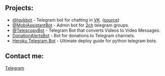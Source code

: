 ## Projects:
- <a href="https://t.me/tgvkbot" target="_blank">@tgvkbot</a> - Telegram bot for chatting in <a href="https://vk.com" target="_blank">VK</a>.    (<a href="https://github.com/Kylmakalle/tgvkbot" target="_blank">source</a>)
- <a href="https://t.me/MobiAssistantBot" target="_blank">@MobiAssistantBot</a> - Admin bot for <a href="https://t.me/dvachannel" target="_blank">2ch</a> telegram groups.
- <a href="https://t.me/TelescopyBot" target="_blank">@TelescopyBot</a> - Telegram Bot that converts Videos to Video Messages.
- <a href="https://t.me/@ZapisZhizniDonationAlertsBot" target="_blank">DonationAlertsBot</a> - Bot for donations to Telegram channels.
- <a href="https://github.com/Kylmakalle/heroku-telegram-bot" target="_blank">Heroku Telegram Bot</a> - Ultimate deploy guide for python telegram bots.

## Contact me:
<a href="https://t.me//Kylmakalle" target="_blank">Telegram</a>
